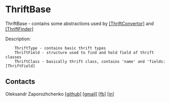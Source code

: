 # ThriftBase
ThriftBase -  contains some abstractions used by [[ThriftConvertor]](https://github.com/Maxatma/ThriftConvertor) and [[ThriftFinder]](https://github.com/Maxatma/ThriftFinder)

Description: 

        ThriftType - contains basic thrift types
        ThriftField - structure used to find and hold field of thrift classes
        ThriftClass - basically thrift class, contains 'name' and 'fields: [ThriftField]


## Contacts

Oleksandr Zaporozhchenko
[[github]](https://github.com/Maxatma)  [[gmail]](mailto:maxatma.ids@gmail.com)  [[fb]](https://www.facebook.com/profile.php?id=100008291260780)  [[in]](https://www.linkedin.com/in/maxatma/)
